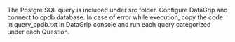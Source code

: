 The Postgre SQL query is included under src folder.
Configure DataGrip and connect to cpdb database.
In case of error while execution, copy the code in query_cpdb.txt in DataGrip console and run each query categorized under each Question.

